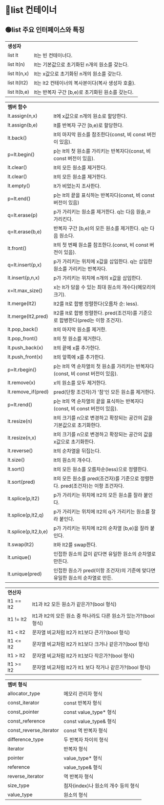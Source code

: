 # 🔵list 컨테이너

## 🟢list 주요 인터페이스와 특징

<table>
  <tr>
    <td colspan="2"><b>생성자</b></td>
  </tr> 
  <tr>
    <td>list lt</td>
    <td>lt는 빈 컨테이너다.</td>
  </tr>
  <tr>
    <td>list lt(n)</td>
    <td>lt는 기본값으로 초기화된 n개의 원소를 갖는다.</td>
  </tr>
  <tr>
    <td>list lt(n,x)</td>
    <td>lt는 x값으로 초기화된 n개의 원소를 갖는다.</td>
  </tr>
  <tr>
    <td>list lt(lt2)</td>
    <td>lt는 lt2 컨테이너의 복사본이다(복사 생성자 호출).</td>
  </tr>
  <tr>
    <td>list lt(b,e)</td>
    <td>lt는 반복자 구간 [b,e)로 초기화된 원소를 갖는다.</td>
  </tr>
</table>

<table>
  <tr>
    <td colspan="2"><b>멤버 함수</b></td>
  </tr>
  <tr>
    <td>lt.assign(n,x)</td>
    <td>lt에 x값으로 n개의 원소로 할당한다.</td>
  </tr>
  <tr>
    <td>lt.assign(b,e)</td>
    <td>lt를 반복자 구간 [b,e)로 할당한다.</td>
  </tr>
  <tr>
    <td>lt.back()</td>
    <td>lt의 마지막 원소를 참조한다(const, 비 const 버전이 있음).</td>
  </tr>
  <tr>
    <td>p=lt.begin()</td>
    <td>p는 lt의 첫 원소를 가리키는 반복자다(const, 비 const 버전이 있음).</td>
  </tr>
  <tr>
    <td>lt.clear()</td>
    <td>lt의 모든 원소를 제거한다.</td>
  </tr>
  <tr>
    <td>lt.clear()</td>
    <td>lt의 모든 원소를 제거한다.</td>
  </tr>
  <tr>
    <td>lt.empty()</td>
    <td>lt가 비었는지 조사한다.</td>
  </tr>
  <tr>
    <td>p=lt.end()</td>
    <td>p는 lt의 끝을 표식하는 반복자다(const, 비 const 버전이 있음)</td>
  </tr>
  <tr>
    <td>q=lt.erase(p)</td>
    <td>p가 가리키는 원소를 제거한다. q는 다음 원솔,ㄹ 가리킨다.</td>
  </tr>
  <tr>
    <td>q=lt.erase(b,e)</td>
    <td>반복자 구간 [b,e)의 모든 원소를 제거한다. q는 다음 원소다.</td>
  </tr>
  <tr>
    <td>lt.front()</td>
    <td>lt의 첫 번째 원소를 참조한다.(const, 비 const 버전이 있음). </td>
  </tr>
  <tr>
    <td>q=lt.insert(p,x)</td>
    <td>p가 가리키는 위치에 x값을 삽입한다. q는 삽입한 원소를 가리키는 반복자다.</td>
  </tr>
  <tr>
    <td>lt.insert(p,n,x)</td>
    <td>p가 가리키는 위치에 n개의 x값을 삽입한다.</td>
  </tr>
  <tr>
    <td>x=lt.max_size()</td>
    <td>x는 lt가 담을 수 있는 최대 원소의 개수다(메모리의 크기).</td>
  </tr>
  <tr>
    <td>lt.merge(lt2)</td>
    <td>lt2를 lt로 합병 정렬한다(오름차 순: less).</td>
  </tr>
  <tr>
    <td>lt.merge(lt2,pred)</td>
    <td>lt2를 lt로 합병 정렬한다. pred(조건자)를 기준으로 합병한다(pred는 이항 조건자).</td>
  </tr>
  <tr>
    <td>lt.pop_back()</td>
    <td>lt의 마지막 원소를 제거한.</td>
  </tr>
  <tr>
    <td>lt.pop_front()</td>
    <td>lt의 첫 원소를 제거한다.</td>
  </tr>
  <tr>
    <td>lt.push_back(x)</td>
    <td>lt의 끝에 x를 추가한다.</td>
  </tr>
  <tr>
    <td>lt.push_front(x)</td>
    <td>lt의 앞쪽에 x를 추가한다.</td>
  </tr>
  <tr>
    <td>p=lt.rbegin()</td>
    <td>p는 lt의 역 순차열의 첫 원소를 가리키는 반복자다(const, 비 const 버전이 있음).</td>
  </tr>
  <tr>
    <td>lt.remove(x)</td>
    <td>x의 원소를 모두 제거한다.</td>
  </tr>
  <tr>
    <td>lt.remove_if(pred)</td>
    <td>pred(단항 조건자)가 '참'인 모든 원소를 제거한다.</td>
  </tr>
  <tr>
    <td>p=lt.rend()</td>
    <td>p는 lt의 역 순차열의 끝을 표식하는 반복자다(const, 비 const 버전이 있음).</td>
  </tr>
  <tr>
    <td>lt.resize(n)</td>
    <td>lt의 크기를 n으로 변경하고 확장되는 공간의 값을 기본값으로 초기화한다.</td>
  </tr>
  <tr>
    <td>lt.resize(n,x)</td>
    <td>lt의 크기를 n으로 변경하고 확장되는 공간의 값을 x값으로 초기화한다.</td>
  </tr>
  <tr>
    <td>lt.reverse()</td>
    <td>lt의 순차열을 뒤집는다.</td>
  </tr>
  <tr>
    <td>lt.size()</td>
    <td>lt의 원소의 개수다.</td>
  </tr>
  <tr>
    <td>lt.sort()</td>
    <td>lt의 모든 원소를 오름차순(less)으로 정렬한다.</td>
  </tr>
  <tr>
    <td>lt.sort(pred)</td>
    <td>lt의 모든 원소를 pred(조건자)를 기준으로 정렬한다. pred(조건자)는 이항 조건자다.</td>
  </tr>
  <tr>
    <td>lt.splice(p,lt2)</td>
    <td>p가 가리키는 위치에 lt2의 모든 원소를 잘라 붙인다.</td>
  </tr>
  <tr>
    <td>lt.splice(p,lt2,q)</td>
    <td>p가 가리키는 위치에 lt2의 q가 가리키는 원소를 잘라 붙인다.</td>
  </tr>
  <tr>
    <td>lt.splice(p,lt2,b,e)</td>
    <td>p가 가리키는 위치에 lt2의 순차열 [b,e)을 잘라 붙인다.</td>
  </tr>
  <tr>
    <td>lt.swap(lt2)</td>
    <td>lt와 lt2를 swap한다.</td>
  </tr>
  <tr>
    <td>lt.unique()</td>
    <td>인접한 원소의 값이 같다면 유일한 원소의 순차열로 만든다.</td>
  </tr>
  <tr>
    <td>lt.unique(pred)</td>
    <td>인접한 원소가 pred(이항 조건자)의 기준에 맞다면 유일한 원소의 순차열로 만든.</td>
  </tr>
</table>

<table>
  <tr>
    <td colspan="2"><b>연산자</b></td>
  </tr>
  <tr>
    <td>lt1 == lt2</td>
    <td>lt1과 lt2 모든 원소가 같은가?(bool 형식)</td>
  </tr>
  <tr>
    <td>lt1 != lt2</td>
    <td>lt1과 lt2의 모든 원소 중 하나라도 다른 원소가 있는가?(bool 형식)</td>
  </tr>
  <tr>
    <td>lt1 < lt2</td>
    <td>문자열 비교처럼 lt2가 lt1보다 큰가?(bool 형식)</td>
  </tr>
  <tr>
    <td>lt1 <= lt2</td>
    <td>문자열 비교처럼 lt2가 lt1보다 크거나 같은가?(bool 형식)</td>
  </tr>
  <tr>
    <td>lt1 > lt2</td>
    <td>문자열 비교처럼 lt2가 lt1보다 작은가?(bool 형식)</td>
  </tr>
  <tr>
    <td>lt1 >= lt2</td>
    <td>문자열 비교처럼 lt2가 lt1 보다 작거나 같은가?(bool 형식)</td>
  </tr>
</table>

<table>
  <tr>
    <td colspan="2"><b>멤버 형식</b></td>
  </tr>
  <tr>
    <td>allocator_type</td>
    <td>메모리 관리자 형식</td>
  </tr>
  <tr>
    <td>const_iterator</td>
    <td>const 반복자 형식</td>
  </tr>
  <tr>
    <td>const_pointer</td>
    <td>const value_type* 형식</td>
  </tr>
  <tr>
    <td>const_reference</td>
    <td>const value_type& 형식</td>
  </tr>
  <tr>
    <td>const_reverse_iterator</td>
    <td>const 역 반복자 형식</td>
  </tr>
  <tr>
    <td>difference_type</td>
    <td>두 반복자 차이의 형식</td>
  </tr>
  <tr>
    <td>iterator</td>
    <td>반복자 형식</td>
  </tr>
  <tr>
    <td>pointer</td>
    <td>value_type* 형식</td>
  </tr>
  <tr>
    <td>reference</td>
    <td>value_type& 형식</td>
  </tr>
  <tr>
    <td>reverse_iterator</td>
    <td>역 반복자 형식</td>
  </tr>
  <tr>
    <td>size_type</td>
    <td>첨자(index)나 원소의 개수 등의 형식</td>
  </tr>
  <tr>
    <td>value_type</td>
    <td>원소의 형식</td>
  </tr>
</table>

